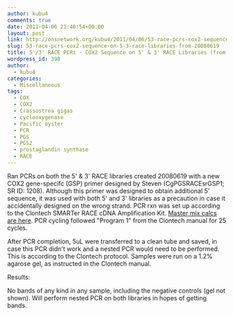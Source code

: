 ```yaml
---
author: kubu4
comments: true
date: 2011-04-06 21:40:54+00:00
layout: post
link: http://onsnetwork.org/kubu4/2011/04/06/53-race-pcrs-cox2-sequence-on-5-3-race-libraries-from-20080619/
slug: 53-race-pcrs-cox2-sequence-on-5-3-race-libraries-from-20080619
title: 5'/3' RACE PCRs - COX2 Sequence on 5' & 3' RACE Libraries (from 20080619)
wordpress_id: 390
author:
  - kubu4
categories:
  - Miscellaneous
tags:
  - COX
  - COX2
  - Crassostrea gigas
  - cyclooxygenase
  - Pacific oyster
  - PCR
  - PGS
  - PGS2
  - prostaglandin synthase
  - RACE
---
```


Ran PCRs on both the 5' & 3' RACE libraries created 20080619 with a new COX2 gene-specifc (GSP) primer designed by Steven (CgPGSRACEsrGSP1; SR ID: 1208). Although this primer was designed to obtain additional 5' sequence, it was used with both 5' and 3' libraries as a precaution in case it accidentally designed on the wrong strand. PCR rxn was set up according to the Clontech SMARTer RACE cDNA Amplification Kit. [Master mix calcs are here](http://eagle.fish.washington.edu/Arabidopsis/Notebook%20Workup%20Files/20110406-01.jpg). PCR cycling followed "Program 1" from the Clontech manual for 25 cycles.

After PCR completion, 5uL were transferred to a clean tube and saved, in case this PCR didn't work and a nested PCR would need to be performed. This is according to the Clontech protocol. Samples were run on a 1.2% agarose gel, as instructed in the Clontech manual.

Results:

No bands of any kind in any sample, including the negative controls (gel not shown). Will perform nested PCR on both libraries in hopes of getting bands.
